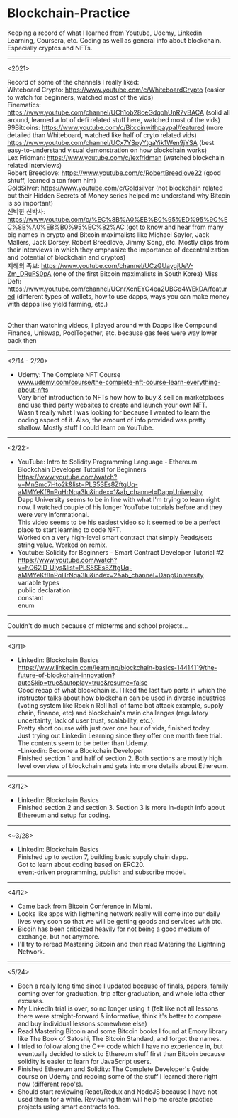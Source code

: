 # Blockchain-Practice
Keeping a record of what I learned from Youtube, Udemy, Linkedin Learning, Coursera, etc.
Coding as well as general info about blockchain. Especially cryptos and NFTs.

------------------------------------------------------

<2021> </br>

Record of some of the channels I really liked: </br>
Whteboard Crypto: https://www.youtube.com/c/WhiteboardCrypto (easier to watch for beginners, watched most of the vids) </br>
Finematics: https://www.youtube.com/channel/UCh1ob28ceGdqohUnR7vBACA (solid all around, learned a lot of defi related stuff here, watched most of the vids) </br>
99Bitcoins: https://www.youtube.com/c/Bitcoinwithpaypal/featured (more detailed than Whiteboard, watched like half of cryto related vids) </br>
https://www.youtube.com/channel/UCx7YSpyYtgaYik1Wen9jYSA (best easy-to-understand visual demonstration on how blockchain works) </br>
Lex Fridman: https://www.youtube.com/c/lexfridman (watched blockchain related interviews) </br>
Robert Breedlove: https://www.youtube.com/c/RobertBreedlove22 (good shtuff, learned a ton from him) </br>
GoldSilver: https://www.youtube.com/c/Goldsilver (not blockchain related but their Hidden Secrets of Money series helped me understand why Bitcoin is so important) </br>
신박한 신박사: https://www.youtube.com/c/%EC%8B%A0%EB%B0%95%ED%95%9C%EC%8B%A0%EB%B0%95%EC%82%AC (got to know and hear from many big names in crypto and Bitcoin maximalists like Michael Saylor, Jack Mallers, Jack Dorsey, Robert Breedlove, Jimmy Song, etc. Mostly clips from their interviews in which they emphasize the importance of decentralization and potential of blockchain and cryptos) </br>
지혜의 족보: https://www.youtube.com/channel/UCzGUaygjUeV-Zm_DRuFS0pA (one of the first Bitcoin maximalists in South Korea)
Miss Defi: https://www.youtube.com/channel/UCnrXcnEYG4ea2UBGq4WEkDA/featured (different types of wallets, how to use dapps, ways you can make money with dapps like yield farming, etc.) </br>
 </br>
 
Other than watching videos, I played around with Dapps like Compound Finance, Uniswap, PoolTogether, etc. because gas fees were way lower back then </br>

------------------------------------------------------

<2/14 - 2/20> </br>
- Udemy: The Complete NFT Course </br>
www.udemy.com/course/the-complete-nft-course-learn-everything-about-nfts </br>
Very brief introduction to NFTs how how to buy & sell on marketplaces and use third party websites to create and launch your own NFT. </br>
Wasn't really what I was looking for because I wanted to learn the coding aspect of it. Also, the amount of info provided was pretty shallow. Mostly stuff I could
learn on YouTube. </br>

------------------------------------------------------

<2/22> </br>
- YouTube: Intro to Solidity Programming Language - Ethereum Blockchain Developer Tutorial for Beginners </br>
https://www.youtube.com/watch?v=MnSmc7Hto2k&list=PLS5SEs8ZftgUq-aMMYeKf8nPqHrNqa3Iu&index=1&ab_channel=DappUniversity </br>
Dapp University seems to be in line with what I'm trying to learn right now. I watched couple of his longer YouTube tutorials before and they were very informational. </br>
This video seems to be his easiest video so it seemed to be a perfect place to start learning to code NFT. </br>
Worked on a very high-level smart contract that simply Reads/sets string value. Worked on remix. </br>
- Youtube: Solidity for Beginners - Smart Contract Developer Tutorial #2 </br>
https://www.youtube.com/watch?v=hO62lD_Ulys&list=PLS5SEs8ZftgUq-aMMYeKf8nPqHrNqa3Iu&index=2&ab_channel=DappUniversity </br>
variable types </br>
public declaration </br>
constant </br>
enum </br>

------------------------------------------------------

Couldn't do much because of midterms and school projects...

------------------------------------------------------

<3/11> </br>
- Linkedin: Blockchain Basics </br>
https://www.linkedin.com/learning/blockchain-basics-14414119/the-future-of-blockchain-innovation?autoSkip=true&autoplay=true&resume=false </br>
Good recap of what blockchain is. I liked the last two parts in which the instructor talks about how blockchain can be used in diverse industries (voting system like Rock n Roll hall of fame bot attack example, supply chain, finance, etc) and blockchain's main challenges (regulatory uncertainty, lack of user trust, scalability, etc.). </br>
Pretty short course with just over one hour of vids, finished today. </br>
Just trying out Linkedin Learning since they offer one month free trial. The contents seem to be better than Udemy. </br>
-Linkedin: Become a Blockchain Developer </br>
Finished section 1 and half of section 2. Both sections are mostly high level overview of blockchain and gets into more details about Ethereum. </br>

------------------------------------------------------

<3/12> </br>
- Linkedin: Blockchain Basics </br>
Finished section 2 and section 3. Section 3 is more in-depth info about Ethereum and setup for coding. </br>

------------------------------------------------------
<~3/28> </br>
- Linkedin: Blockchain Basics </br>
Finished up to section 7, building basic supply chain dapp. </br>
Got to learn about coding based on ERC20. </br>
event-driven programming, publish and subscribe model. </br>


------------------------------------------------------

<4/12> </br>
- Came back from Bitcoin Conference in Miami. </br>
- Looks like apps with lightening network really will come into our daily lives very soon so that we will be getting goods and services with btc. </br>
- Bicoin has been criticized heavily for not being a good medium of exchange, but not anymore. </br>
- I'll try to reread Mastering Bitcoin and then read Matering the Lightning Network. </br>

------------------------------------------------------

<5/24> </br>
- Been a really long time since I updated because of finals, papers, family coming over for graduation, trip after graduation, and whole lotta other excuses. </br>
- My LinkedIn trial is over, so no longer using it (felt like not all lessons there were straight-forward & informative, think it's better to compare and buy individual lessons somewhere else) </br>
- Read Mastering Bitcoin and some Bitcoin books I found at Emory library like The Book of Satoshi, The Bitcoin Standard, and forgot the names. </br>
- I tried to follow along the C++ code which I have no experience in, but eventually decided to stick to Ethereum stuff first than Bitcoin because solidity is easier to learn for JavaScript users. </br>
- Finished Ethereum and Solidity: The Complete Developer's Guide course on Udemy and redoing some of the stuff I learned there right now (different repo's). </br>
- Should start reviewing React/Redux and NodeJS because I have not used them for a while. Reviewing them will help me create practice projects using smart contracts too.




